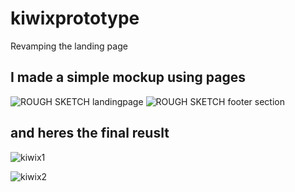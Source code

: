# kiwixprototype
Revamping the landing page
## I made a simple mockup using pages
![ROUGH SKETCH landingpage](https://user-images.githubusercontent.com/41134301/105805694-969e8080-5fc8-11eb-8ce4-dc85bcfa7a55.png)
![ROUGH SKETCH footer section](https://user-images.githubusercontent.com/41134301/105805730-ab7b1400-5fc8-11eb-9d47-b3fd7abc7cd4.png)
## and heres the final reuslt

![kiwix1](https://user-images.githubusercontent.com/41134301/105805990-23e1d500-5fc9-11eb-81be-df0ff3210071.png)

![kiwix2](https://user-images.githubusercontent.com/41134301/105806018-2fcd9700-5fc9-11eb-911f-0552fb4f0b62.png)
